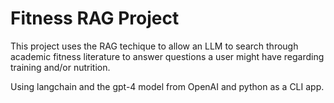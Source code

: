 
# Fitness RAG Project

This project uses the RAG techique to allow an LLM to search through academic fitness literature to answer questions a user might have regarding training and/or nutrition. 

Using langchain and the gpt-4 model from OpenAI and python as a CLI app.
